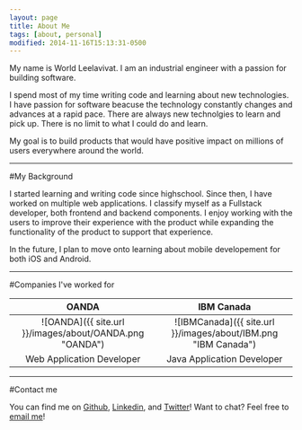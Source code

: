 ```yaml
---
layout: page
title: About Me
tags: [about, personal]
modified: 2014-11-16T15:13:31-0500
---
```



My name is World Leelavivat. I am an industrial engineer with a passion for building software.

I spend most of my time writing code and learning about new technologies. I have passion for software beacuse the technology constantly changes and advances at a rapid pace. There are always new technolgies to learn and pick up. There is no limit to what I could do and learn.

My goal is to build products that would have positive impact on millions of users everywhere around the world.


---

#My Background


I started learning and writing code since highschool. Since then, I have worked on multiple web applications. I classify myself as a Fullstack developer, both frontend and backend components. I enjoy working with the users to improve their experience with the product while expanding the functionality of the product to support that experience.


In the future, I plan to move onto learning about mobile developement for both iOS and Android.

---

#Companies I've worked for

| OANDA                                                     | IBM Canada                                                       |
| :-------------------------------------------------------: | :--------------------------------------------------------------: |
| ![OANDA]({{ site.url }}/images/about/OANDA.png "OANDA")   | ![IBMCanada]({{ site.url }}/images/about/IBM.png "IBM Canada")   |
| Web Application Developer                                 | Java Application Developer                                       |

---

#Contact me

You can find me on [Github](https://github.com/wleelavivat), [Linkedin](http://www.linkedin.com/in/wleelavivat), and [Twitter](https://twitter.com/wleelavivat)! Want to chat? Feel free to [email me](mailto:wleelavivat@gmail.com)!


